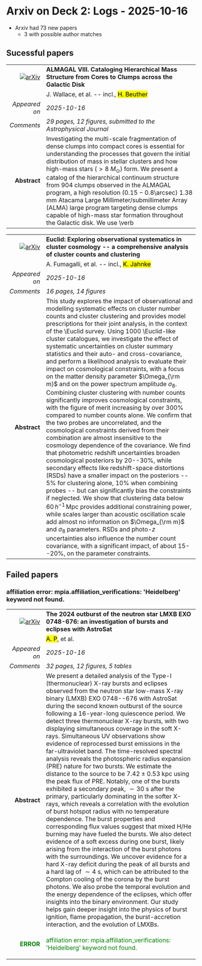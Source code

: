 # Arxiv on Deck 2: Logs - 2025-10-16

* Arxiv had 73 new papers
    * 3 with possible author matches

## Sucessful papers


|||
|---:|:---|
| [![arXiv](https://img.shields.io/badge/arXiv-2510.12892-b31b1b.svg)](https://arxiv.org/abs/2510.12892) | **ALMAGAL VIII. Cataloging Hierarchical Mass Structure from Cores to Clumps across the Galactic Disk**  |
|| J. Wallace, et al. -- incl., <mark>H. Beuther</mark> |
|*Appeared on*| *2025-10-16*|
|*Comments*| *29 pages, 12 figures, submitted to the Astrophysical Journal*|
|**Abstract**|            Investigating the multi-scale fragmentation of dense clumps into compact cores is essential for understanding the processes that govern the initial distribution of mass in stellar clusters and how high-mass stars ($>8~M_{\odot}$) form. We present a catalog of the hierarchical continuum structure from 904 clumps observed in the ALMAGAL program, a high resolution ($0.15-0.8$\arcsec) 1.38 mm Atacama Large Millimeter/submillimeter Array (ALMA) large program targeting dense clumps capable of high-mass star formation throughout the Galactic disk. We use \verb|astrodendro|, a dendrogram-based algorithm, on a uniform linear resolution (2000 au) version of the data to extract 5160 continuum structures with effective radii spanning $800-42000$ au and estimated masses between $~0.05-670~M_{\odot}$. With our large sample, we statistically examine the difference in clump properties for regions with varying levels of hierarchical complexity. We find that clumps exhibiting the richest hierarchical morphology have distributions with higher dust temperatures, surface densities, luminosity-to-mass (\textit{L/M}) ratios, and most massive core (MMC) masses, indicating that these regions tend to be at later evolutionary stages. We find a positive correlation between the mass of cores from the ALMAGAL core catalog and the surface density of their surrounding structures identified in this work. However, this correlation is weaker for cores in more evolved clumps, where lower mass cores can be found at higher local surface densities. This could indicate that some cores accrete mass less efficiently from the intra-clump reservoir than others, despite the total available mass increasing over time, a scenario that is congruent with a clump-fed core accretion model.         |


|||
|---:|:---|
| [![arXiv](https://img.shields.io/badge/arXiv-2510.13509-b31b1b.svg)](https://arxiv.org/abs/2510.13509) | **Euclid: Exploring observational systematics in cluster cosmology -- a comprehensive analysis of cluster counts and clustering**  |
|| A. Fumagalli, et al. -- incl., <mark>K. Jahnke</mark> |
|*Appeared on*| *2025-10-16*|
|*Comments*| *16 pages, 14 figures*|
|**Abstract**|            This study explores the impact of observational and modelling systematic effects on cluster number counts and cluster clustering and provides model prescriptions for their joint analysis, in the context of the \Euclid survey. Using 1000 \Euclid-like cluster catalogues, we investigate the effect of systematic uncertainties on cluster summary statistics and their auto- and cross-covariance, and perform a likelihood analysis to evaluate their impact on cosmological constraints, with a focus on the matter density parameter $\Omega_{\rm m}$ and on the power spectrum amplitude $\sigma_8$. Combining cluster clustering with number counts significantly improves cosmological constraints, with the figure of merit increasing by over 300\% compared to number counts alone. We confirm that the two probes are uncorrelated, and the cosmological constraints derived from their combination are almost insensitive to the cosmology dependence of the covariance. We find that photometric redshift uncertainties broaden cosmological posteriors by 20--30\%, while secondary effects like redshift-space distortions (RSDs) have a smaller impact on the posteriors -- 5\% for clustering alone, 10\% when combining probes -- but can significantly bias the constraints if neglected. We show that clustering data below $60\,h^{-1}\,$Mpc provides additional constraining power, while scales larger than acoustic oscillation scale add almost no information on $\Omega_{\rm m}$ and $\sigma_8$ parameters. RSDs and photo-$z$ uncertainties also influence the number count covariance, with a significant impact, of about 15--20\%, on the parameter constraints.         |

## Failed papers

### affiliation error: mpia.affiliation_verifications: 'Heidelberg' keyword not found. 


|||
|---:|:---|
| [![arXiv](https://img.shields.io/badge/arXiv-2510.13556-b31b1b.svg)](https://arxiv.org/abs/2510.13556) | **The 2024 outburst of the neutron star LMXB EXO 0748-676: an investigation of bursts and eclipses with AstroSat**  |
|| <mark>A. P</mark>, et al. |
|*Appeared on*| *2025-10-16*|
|*Comments*| *32 pages, 12 figures, 5 tables*|
|**Abstract**|            We present a detailed analysis of the Type-I (thermonuclear) X-ray bursts and eclipses observed from the neutron star low-mass X-ray binary (LMXB) EXO 0748--676 with AstroSat during the second known outburst of the source following a 16-year-long quiescence period. We detect three thermonuclear X-ray bursts, with two displaying simultaneous coverage in the soft X-rays. Simultaneous UV observations show evidence of reprocessed burst emissions in the far-ultraviolet band. The time-resolved spectral analysis reveals the photospheric radius expansion (PRE) nature for two bursts. We estimate the distance to the source to be $7.42\pm0.53$ kpc using the peak flux of PRE. Notably, one of the bursts exhibited a secondary peak, $\sim30$ s after the primary, particularly dominating in the softer X-rays, which reveals a correlation with the evolution of burst hotspot radius with no temperature dependence. The burst properties and corresponding flux values suggest that mixed H/He burning may have fueled the bursts. We also detect evidence of a soft excess during one burst, likely arising from the interaction of the burst photons with the surroundings. We uncover evidence for a hard X-ray deficit during the peak of all bursts and a hard lag of $\sim4$ s, which can be attributed to the Compton cooling of the corona by the burst photons. We also probe the temporal evolution and the energy dependence of the eclipses, which offer insights into the binary environment. Our study helps gain deeper insight into the physics of burst ignition, flame propagation, the burst-accretion interaction, and the evolution of LMXBs.         |
|<p style="color:green"> **ERROR** </p>| <p style="color:green">affiliation error: mpia.affiliation_verifications: 'Heidelberg' keyword not found.</p> |

